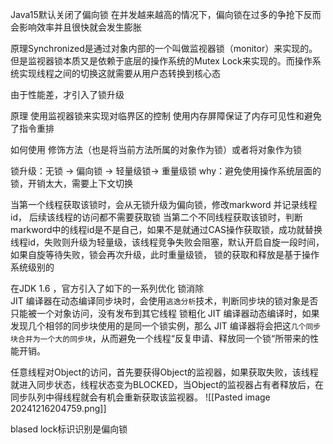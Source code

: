 Java15默认关闭了偏向锁
在并发越来越高的情况下，偏向锁在过多的争抢下反而会影响效率并且很快就会发生膨胀

原理Synchronized是通过对象内部的一个叫做监视器锁（monitor）来实现的。但是监视器锁本质又是依赖于底层的操作系统的Mutex Lock来实现的。而操作系统实现线程之间的切换这就需要从用户态转换到核心态

由于性能差，才引入了锁升级


原理
使用监视器锁来实现对临界区的控制
使用内存屏障保证了内存可见性和避免了指令重排


如何使用
修饰方法（也是将当前方法所属的对象作为锁）或者将对象作为锁


锁升级：无锁 -> 偏向锁 -> 轻量级锁-> 重量级锁
why：避免使用操作系统层面的锁，开销太大，需要上下文切换

当第一个线程获取该锁时，会从无锁升级为偏向锁，修改markword 并记录线程id，
后续该线程的访问都不需要获取锁
当第二个不同线程获取该锁时，判断markword中的线程id是不是自己，如果不是就通过CAS操作获取锁，成功就替换线程id，失败则升级为轻量级，该线程竞争失败会阻塞，默认开启自旋一段时间，
如果自旋等待失败，锁会再次升级，此时重量级锁，
锁的获取和释放是基于操作系统级别的




在JDK 1.6 ，官方引入了如下的一系列优化
锁消除  
JIT 编译器在动态编译同步块时，会使用`逃逸分析`技术，判断同步块的锁对象是否只能被一个对象访问，没有发布到其它线程
锁粗化
JIT 编译器动态编译时，如果发现几个相邻的同步块使用的是同一个锁实例，那么 JIT 编译器将会把这`几个同步块合并为一个大的同步块`，从而避免一个线程“反复申请、释放同一个锁“所带来的性能开销。




任意线程对Object的访问，首先要获得Object的监视器，如果获取失败，该线程就进入同步状态，线程状态变为BLOCKED，当Object的监视器占有者释放后，在同步队列中得线程就会有机会重新获取该监视器。
![[Pasted image 20241216204759.png]]

blased lock标识识别是偏向锁



